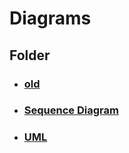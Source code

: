 # Diagrams

## Folder

- ### [old](https://github.com/federicodeintrona/IS23-AM06/blob/main/Deliverables/Diagrams/old)
- ### [Sequence Diagram](https://github.com/federicodeintrona/IS23-AM06/blob/main/Deliverables/Diagrams/Sequence%20Diagrams)
- ### [UML](https://github.com/federicodeintrona/IS23-AM06/blob/main/Deliverables/Diagrams/UML)